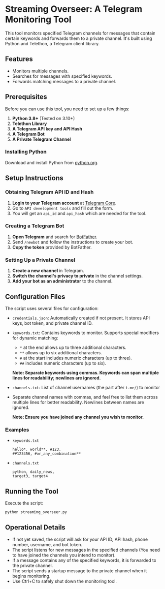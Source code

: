 # Streaming Overseer: A Telegram Monitoring Tool

This tool monitors specified Telegram channels for messages that contain certain keywords and forwards them to a private channel. It's built using Python and Telethon, a Telegram client library.

## Features

- Monitors multiple channels.
- Searches for messages with specified keywords.
- Forwards matching messages to a private channel.

## Prerequisites

Before you can use this tool, you need to set up a few things:

1. **Python 3.8+** (Tested on 3.10+)
2. **Telethon Library**
3. **A Telegram API key and API Hash**
4. **A Telegram Bot**
5. **A Private Telegram Channel**

### Installing Python

Download and install Python from [python.org](https://www.python.org/downloads/).

## Setup Instructions

### Obtaining Telegram API ID and Hash

1. **Login to your Telegram account** at [Telegram Core](https://my.telegram.org).
2. Go to `API development tools` and fill out the form.
3. You will get an `api_id` and `api_hash` which are needed for the tool.

### Creating a Telegram Bot

1. **Open Telegram** and search for [BotFather](https://t.me/botfather).
2. Send `/newbot` and follow the instructions to create your bot.
3. **Copy the token** provided by BotFather.

### Setting Up a Private Channel

1. **Create a new channel** in Telegram.
2. **Switch the channel's privacy to private** in the channel settings.
3. **Add your bot as an administrator** to the channel.

## Configuration Files

The script uses several files for configuration:

- `credentials.json`: Automatically created if not present. It stores API keys, bot token, and private channel ID.
- `keywords.txt`: Contains keywords to monitor. Supports special modifiers for dynamic matching:
  - `*` at the end allows up to three additional characters.
  - `**` allows up to six additional characters.
  - `#` at the start includes numeric characters (up to three).
  - `##` includes numeric characters (up to six).

  **Note: Separate keywords using commas. Keywords can span multiple lines for readability; newlines are ignored.**
- `channels.txt`: List of channel usernames (the part after `t.me/`) to monitor
- Separate channel names with commas, and feel free to list them across multiple lines for better readability. Newlines between names are ignored.

  **Note: Ensure you have joined any channel you wish to monitor.**

### Examples

- `keywords.txt`
  ```
  hello*, world**, #123,
  ##123456, #or_any_combination**
  ```
- `channels.txt`
  ```
  python, daily_news,
  target3, target4
  ```


## Running the Tool

Execute the script:

```bash
python streaming_overseer.py
```

## Operational Details

- If not yet saved, the script will ask for your API ID, API hash, phone number, username, and bot token. 
- The script listens for new messages in the specified channels (You need to have joined the channels you intend to monitor).
- If a message contains any of the specified keywords, it is forwarded to the private channel.
- The script sends a startup message to the private channel when it begins monitoring.
- Use Ctrl+C to safely shut down the monitoring tool.
